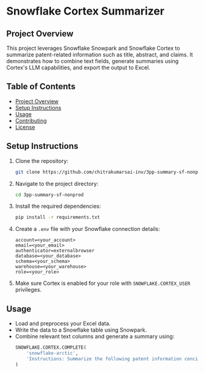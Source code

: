 # Snowflake Cortex Summarizer

## Project Overview
This project leverages Snowflake Snowpark and Snowflake Cortex to summarize patent-related information such as title, abstract, and claims. It demonstrates how to combine text fields, generate summaries using Cortex's LLM capabilities, and export the output to Excel.

## Table of Contents
- [Project Overview](#project-overview)
- [Setup Instructions](#setup-instructions)
- [Usage](#usage)
- [Contributing](#contributing)
- [License](#license)

## Setup Instructions
1. Clone the repository:
    ```bash
    git clone https://github.com/chitrakumarsai-inv/3pp-summary-sf-nonprod.git
    ```
2. Navigate to the project directory:
    ```bash
    cd 3pp-summary-sf-nonprod
    ```
3. Install the required dependencies:
    ```bash
    pip install -r requirements.txt
    ```

4. Create a `.env` file with your Snowflake connection details:
    ```
    account=<your_account>
    email=<your_email>
    authenticator=externalbrowser
    database=<your_database>
    schema=<your_schema>
    warehouse=<your_warehouse>
    role=<your_role>
    ```

5. Make sure Cortex is enabled for your role with `SNOWFLAKE.CORTEX_USER` privileges.

## Usage
- Load and preprocess your Excel data.
- Write the data to a Snowflake table using Snowpark.
- Combine relevant text columns and generate a summary using:
  ```python
  SNOWFLAKE.CORTEX.COMPLETE(
      'snowflake-arctic',
      'Instructions: Summarize the following patent information concisely in no more than 300 words, keeping all key points. Context: The patent information includes title, abstract, and claims. Prompt: ...'
  )
